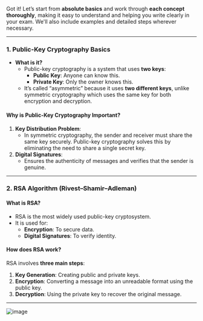 Got it! Let’s start from **absolute basics** and work through **each concept thoroughly**, making it easy to understand and helping you write clearly in your exam. We'll also include examples and detailed steps wherever necessary.

---

### **1. Public-Key Cryptography Basics**
- **What is it?**
  - Public-key cryptography is a system that uses **two keys**:
    - **Public Key**: Anyone can know this.
    - **Private Key**: Only the owner knows this.
  - It’s called “asymmetric” because it uses **two different keys**, unlike symmetric cryptography which uses the same key for both encryption and decryption.

#### Why is Public-Key Cryptography Important?
1. **Key Distribution Problem**:
   - In symmetric cryptography, the sender and receiver must share the same key securely. Public-key cryptography solves this by eliminating the need to share a single secret key.
2. **Digital Signatures**:
   - Ensures the authenticity of messages and verifies that the sender is genuine.

---

### **2. RSA Algorithm (Rivest–Shamir–Adleman)**

#### **What is RSA?**
- RSA is the most widely used public-key cryptosystem.
- It is used for:
  - **Encryption**: To secure data.
  - **Digital Signatures**: To verify identity.
  
#### **How does RSA work?**
RSA involves **three main steps**:
1. **Key Generation**: Creating public and private keys.
2. **Encryption**: Converting a message into an unreadable format using the public key.
3. **Decryption**: Using the private key to recover the original message.

---

![image](https://github.com/user-attachments/assets/249f4927-393b-42ce-a988-19fcb275f6fb)
